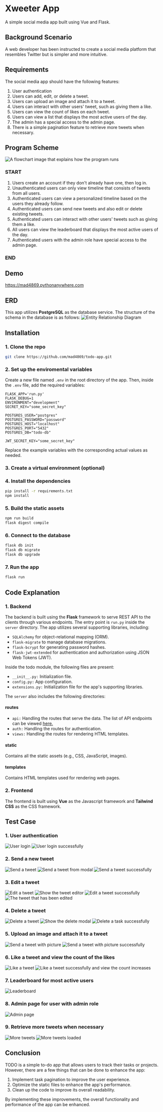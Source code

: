 # Xweeter App

A simple social media app built using Vue and Flask.

## Background Scenario

A web developer has been instructed to create a social media platform that resembles Twitter but is simpler and more intuitive.

## Requirements

The social media app should have the following features:

1. User authentication
2. Users can add, edit, or delete a tweet.
3. Users can upload an image and attach it to a tweet.
4. Users can interact with other users' tweet, such as giving them a like.
5. Users can view the count of likes on each tweet.
6. Users can view a list that displays the most active users of the day.
7. The admin has a special access to the admin page.
8. There is a simple pagination feature to retrieve more tweets when necessary.

## Program Scheme

![A flowchart image that explains how the program runs](docs/user-journey-flowchart.jpg)

### START

1. Users create an account if they don't already have one, then log in.
2. Unauthenticated users can only view timeline that consists of tweets from all users.
3. Authenticated users can view a personalized timeline based on the users they already follow.
4. Authenticated users can send new tweets and also edit or delete existing tweets.
5. Authenticated users can interact with other users' tweets such as giving them a like.
6. All users can view the leaderboard that displays the most active users of the day.
7. Authenticated users with the admin role have special access to the admin page.

### END

## Demo

<https://mad4869.pythonanywhere.com>

## ERD

This app utilizes __PostgreSQL__ as the database service. The structure of the schema in the database is as follows:
![Entity Relationship Diagram](docs/erd.png)

## Installation

### 1. Clone the repo

```bash
git clone https://github.com/mad4869/todo-app.git
```

### 2. Set up the enviromental variables

Create a new file named `.env` in the root directory of the app. Then, inside the `.env` file, add the required variables:

```env
FLASK_APP='run.py'
FLASK_DEBUG=1
ENVIRONMENT="development"
SECRET_KEY="some_secret_key"

POSTGRES_USER="postgres"
POSTGRES_PASSWORD="password"
POSTGRES_HOST="localhost"
POSTGRES_PORT="5432"
POSTGRES_DB="todo-db"

JWT_SECRET_KEY="some_secret_key"
```

Replace the example variables with the corresponding actual values as needed.

### 3. Create a virtual environment (optional)

### 4. Install the dependencies

```bash
pip install -r requirements.txt
npm install
```

### 5. Build the static assets

```bash
npm run build
flask digest compile
```

### 6. Connect to the database

```bash
flask db init
flask db migrate
flask db upgrade
```

### 7. Run the app

```bash
flask run
```

## Code Explanation

### 1. Backend

The backend is built using the __Flask__ framework to serve REST API to the clients through various endpoints. The entry point is `run.py` inside the `server` directory. The app utilizes several supporting libraries, including:

- `SQLAlchemy` for object-relational mapping (ORM).
- `flask-migrate` to manage database migrations.
- `flask-bcrypt` for generating password hashes.
- `flask-jwt-extended` for authentication and authorization using JSON Web Tokens (JWT).

Inside the todo module, the following files are present:

- `__init__.py:` Initialization file.
- `config.py:` App configuration.
- `extensions.py:` Initialization file for the app's supporting libraries.

The `server` also includes the following directories:

#### routes

- `api:` Handling the routes that serve the data. The list of API endpoints can be viewed [here.](https://documenter.getpostman.com/view/11633108/2s93zH2eWg)
- `auth:` Handling the routes for authentication.
- `views:` Handling the routes for rendering HTML templates.

#### static

Contains all the static assets (e.g., CSS, JavaScript, images).

#### templates

Contains HTML templates used for rendering web pages.

### 2. Frontend

The frontend is built using __Vue__ as the Javascript framework and __Tailwind CSS__ as the CSS framework.

## Test Case

### 1. User authentication

![User login](docs/test/login.png)
![User login successfully](docs/test/login_success.png)

### 2. Send a new tweet

![Send a tweet](docs/test/new_xweet.png)
![Send a tweet from modal](docs/test/new_xweet_modal.png)
![Send a tweet successfully](docs/test/new_xweet_successful.png)

### 3. Edit a tweet

![Edit a tweet](docs/test/edit_xweet.png)
![Show the tweet editor](docs/test/edit_xweet_editor.png)
![Edit a tweet successfully](docs/test/edit_xweet_success.png)
![The tweet that has been edited](docs/test/edited_xweet.png)

### 4. Delete a tweet

![Delete a tweet](docs/test/delete_xweet.png)
![Show the delete modal](docs/test/delete_xweet_modal.png)
![Delete a task successfully](docs/test/delete_xweet_success.png)

### 5. Upload an image and attach it to a tweet

![Send a tweet with picture](docs/test/upload_image.png)
![Send a tweet with picture successfully](docs/test/upload_image_success.png)

### 6. Like a tweet and view the count of the likes

![Like a tweet](docs/test/like_xweet.png)
![Like a tweet successfully and view the count increases](docs/test/like_xweet_success.png)

### 7. Leaderboard for most active users

![Leaderboard](docs/test/leaderboard.png)

### 8. Admin page for user with admin role

![Admin page](docs/test/admin_page.png)

### 9. Retrieve more tweets when necessary

![More tweets](docs/test/more_xweet.png)
![More tweets loaded](docs/test/more_xweet_success.png)

## Conclusion

TODO is a simple to-do app that allows users to track their tasks or projects. However, there are a few things that can be done to enhance the app:

1. Implement task pagination to improve the user experience.
2. Optimize the static files to enhance the app's performance.
3. Clean up the code to improve its overall readability.

By implementing these improvements, the overall functionality and performance of the app can be enhanced.
